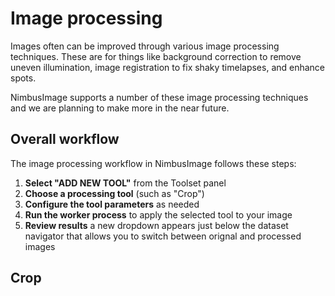 # Image processing

Images often can be improved through various image processing techniques. These are for things like background correction to remove uneven illumination, image registration to fix shaky timelapses, and enhance spots.

NimbusImage supports a number of these image processing techniques and we are planning to make more in the near future.

## Overall workflow

The image processing workflow in NimbusImage follows these steps:

1. **Select "ADD NEW TOOL"** from the Toolset panel
2. **Choose a processing tool** (such as "Crop")
3. **Configure the tool parameters** as needed
4. **Run the worker process** to apply the selected tool to your image
5. **Review results** a new dropdown appears just below the dataset navigator that allows you to switch between orignal and processed images

## Crop